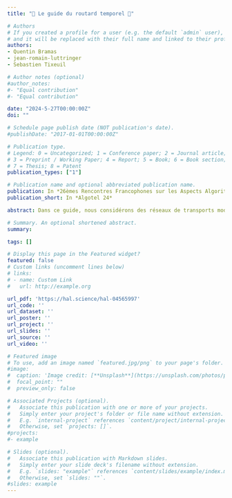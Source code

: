 ```yaml
---
title: "🥾 Le guide du routard temporel 🥾"

# Authors
# If you created a profile for a user (e.g. the default `admin` user), write the username (folder name) here 
# and it will be replaced with their full name and linked to their profile.
authors:
- Quentin Bramas
- jean-romain-luttringer
- Sebastien Tixeuil

# Author notes (optional)
#author_notes:
#- "Equal contribution"
#- "Equal contribution"

date: "2024-5-27T00:00:00Z"
doi: ""

# Schedule page publish date (NOT publication's date).
#publishDate: "2017-01-01T00:00:00Z"

# Publication type.
# Legend: 0 = Uncategorized; 1 = Conference paper; 2 = Journal article;
# 3 = Preprint / Working Paper; 4 = Report; 5 = Book; 6 = Book section;
# 7 = Thesis; 8 = Patent
publication_types: ["1"]

# Publication name and optional abbreviated publication name.
publication: In *26èmes Rencontres Francophones sur les Aspects Algorithmiques des Télécommunications*
publication_short: In *Algotel 24*

abstract: Dans ce guide, nous considérons des réseaux de transports modernes permettant de voyager dans le temps. Cependant, l'utilisation de dispositifs VIT (Voyage Inversé dans le Temps) induit un coût et peut être sujette à certaines contraintes. Nous modélisons ces réseaux de transports à l'aide de graphes dynamiques, dans lesquels l'agent peut remonter dans le temps avant de continuer sa route. Afin d'aider les routards temporels à naviguer le continuum espace-temps à moindre coût, nous proposons des algorithmes exacts permettant de calculer des itinéraires minimisant le délai de trajet (entre le moment de départ et celui de l'arrivée) tout en minimisant le coût d'utilisation des dispositifs VIT. Nous analysons également l'impact des différentes politiques de facturation sur ces calculs, et identifions les propriétés qu'elles doivent respecter pour permettre aux utilisateurs de planifier correctement leur voyage spatio-temporel.

# Summary. An optional shortened abstract.
summary: 

tags: []

# Display this page in the Featured widget?
featured: false
# Custom links (uncomment lines below)
# links:
# - name: Custom Link
#   url: http://example.org

url_pdf: 'https://hal.science/hal-04565997'
url_code: ''
url_dataset: ''
url_poster: ''
url_project: ''
url_slides: ''
url_source: ''
url_video: ''

# Featured image
# To use, add an image named `featured.jpg/png` to your page's folder. 
#image:
#  caption: 'Image credit: [**Unsplash**](https://unsplash.com/photos/pLCdAaMFLTE)'
#  focal_point: ""
#  preview_only: false

# Associated Projects (optional).
#   Associate this publication with one or more of your projects.
#   Simply enter your project's folder or file name without extension.
#   E.g. `internal-project` references `content/project/internal-project/index.md`.
#   Otherwise, set `projects: []`.
#projects:
#- example

# Slides (optional).
#   Associate this publication with Markdown slides.
#   Simply enter your slide deck's filename without extension.
#   E.g. `slides: "example"` references `content/slides/example/index.md`.
#   Otherwise, set `slides: ""`.
#slides: example
---
```


